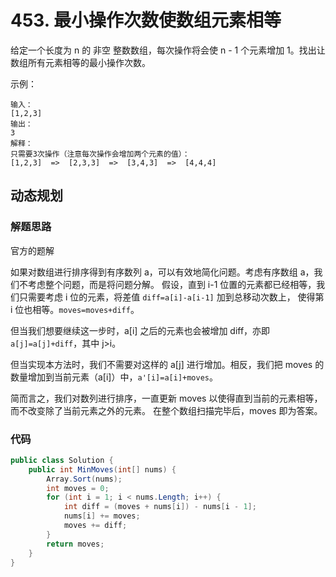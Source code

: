 # 453. 最小操作次数使数组元素相等
给定一个长度为 n 的 非空 整数数组，每次操作将会使 n - 1 个元素增加 1。找出让数组所有元素相等的最小操作次数。

示例：
```
输入：
[1,2,3]
输出：
3
解释：
只需要3次操作（注意每次操作会增加两个元素的值）：
[1,2,3]  =>  [2,3,3]  =>  [3,4,3]  =>  [4,4,4]
```
## 动态规划
### 解题思路
官方的题解

如果对数组进行排序得到有序数列 a，可以有效地简化问题。考虑有序数组 a，我们不考虑整个问题，而是将问题分解。
假设，直到 i-1 位置的元素都已经相等，我们只需要考虑 i 位的元素，将差值 ``diff=a[i]-a[i-1]`` 加到总移动次数上，
使得第 i 位也相等。``moves=moves+diff``。

但当我们想要继续这一步时，a[i] 之后的元素也会被增加 diff，亦即 ``a[j]=a[j]+diff``，其中 j>i。

但当实现本方法时，我们不需要对这样的 a[j] 进行增加。相反，我们把 moves 的数量增加到当前元素（a[i]）中，``a'[i]=a[i]+moves``。

简而言之，我们对数列进行排序，一直更新 moves 以使得直到当前的元素相等，而不改变除了当前元素之外的元素。
在整个数组扫描完毕后，moves 即为答案。

### 代码
```csharp
public class Solution {
    public int MinMoves(int[] nums) {
		Array.Sort(nums);
        int moves = 0;
        for (int i = 1; i < nums.Length; i++) {
            int diff = (moves + nums[i]) - nums[i - 1];
            nums[i] += moves;
            moves += diff;
        }
        return moves;
    }
}
```
